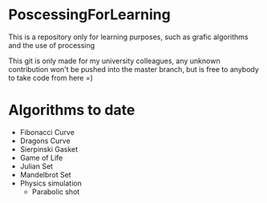 # PoscessingForLearning
This is a repository only for learning purposes, such as grafic algorithms and the use of processing

This git is only made for my university colleagues, any unknown contribution won't be pushed into the master branch, but is free to anybody to take code from here =)

<h1> Algorithms to date</h1>

 - Fibonacci Curve
 - Dragons Curve 
 - Sierpinski Gasket
 - Game of Life
 - Julian Set
 - Mandelbrot Set
 - Physics simulation
	- Parabolic shot
